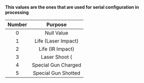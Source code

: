 **This values are the ones that are used for serial configuration in processing**

Number |       Purpose
:----: | :-----------------:
  0    |     Null Value
  1    | Life (Laser Impact)
  2    |  Life (IR Impact)
  3    |    Laser Shoot (
  4    | Special Gun Charged
  5    | Special Gun Shotted
